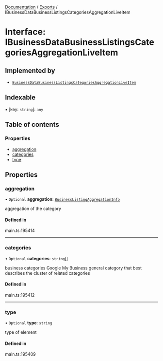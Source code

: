 [Documentation](../README.md) / [Exports](../modules.md) / IBusinessDataBusinessListingsCategoriesAggregationLiveItem

# Interface: IBusinessDataBusinessListingsCategoriesAggregationLiveItem

## Implemented by

- [`BusinessDataBusinessListingsCategoriesAggregationLiveItem`](../classes/BusinessDataBusinessListingsCategoriesAggregationLiveItem.md)

## Indexable

▪ [key: `string`]: `any`

## Table of contents

### Properties

- [aggregation](IBusinessDataBusinessListingsCategoriesAggregationLiveItem.md#aggregation)
- [categories](IBusinessDataBusinessListingsCategoriesAggregationLiveItem.md#categories)
- [type](IBusinessDataBusinessListingsCategoriesAggregationLiveItem.md#type)

## Properties

### aggregation

• `Optional` **aggregation**: [`BusinessListingAggregationInfo`](../classes/BusinessListingAggregationInfo.md)

aggregation of the category

#### Defined in

main.ts:195414

___

### categories

• `Optional` **categories**: `string`[]

business categories
Google My Business general category that best describes the cluster of related categories

#### Defined in

main.ts:195412

___

### type

• `Optional` **type**: `string`

type of element

#### Defined in

main.ts:195409
